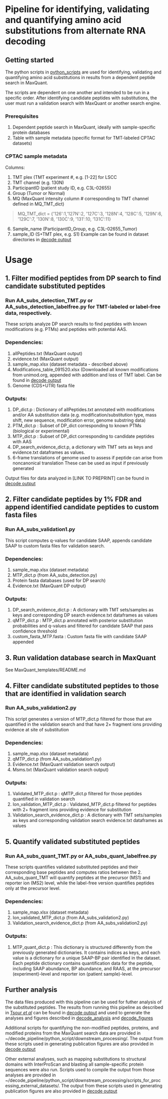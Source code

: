 # Pipeline for identifying, validating and quantifying amino acid substitutions from alternate RNA decoding

## Getting started 

The python scripts in [python_scripts](python_scripts/) are used for identifying, validating and quantifying amino acid substitutions in results from a dependent peptide search in MaxQuant. 

The scripts are dependent on one another and intended to be run in a specific order. After identifying candidate peptides with substitutions, the user must run a validation search with MaxQuant or another search engine. 

### Prerequisites
1. Dependent peptide search in MaxQuant, ideally with sample-specific protein databases
2. Table with sample metadata (specific format for TMT-labeled CPTAC datasets)

### CPTAC sample metadata 
Columns: 
1. TMT plex (TMT experiment #, e.g. [1-22] for LSCC
2. TMT channel (e.g. 130N)
3. ParticipantID (patient study ID, e.g. C3L-02655)
4. Group (Tumor or Normal)
5. MQ (MaxQuant intensity column # corresponding to TMT channel defined in MQ_TMT_dict)
> MQ_TMT_dict = {'126':1,'127N':2, '127C':3, '128N':4, '128C':5, '129N':6, '129C':7, '130N':8, '130C':9, '131':10, ‘131C’:11}
6. Sample_name (ParticipantID_Group, e.g. C3L-02655_Tumor)
7. sample_ID (S+TMT plex, e.g. S1)
Example can be found in dataset directories in [decode output](https://drive.google.com/open?id=15YoTBTZh4MdtAqHbibkYieEqyLyFi5hb&usp=drive_fs)

# Usage 

## 1. Filter modified peptides from DP search to find candidate substituted peptides
### Run **AA_subs_detection_TMT.py** or **AA_subs_detection_labelfree.py** for TMT-labeled or label-free data, respectively. 

These scripts analyze DP search results to find peptides with known modifications (e.g. PTMs) and peptides with potential AAS.

### Dependencies:
1. allPeptides.txt (MaxQuant output)
2. evidence.txt (MaxQuant output)
3. sample_map.xlsx (dataset metadata - described above)
4. Modifications_table_091520.xlsx (Downloaded all known modifications from unimod.org, appended with addition and loss of TMT label. Can be found in [decode output](https://drive.google.com/open?id=15YoTBTZh4MdtAqHbibkYieEqyLyFi5hb&usp=drive_fs)
5. Genome (CDS+UTR) fasta file

### Outputs:
1. DP_dict.p : Dictionary of allPeptides.txt annotated with modifications and/or AA substitution data (e.g. modification/substitution type, mass shift, new sequence, modification error, genome substring data)
2. PTM_dict.p : Subset of DP_dict corresponding to known PTMs (biological or experimental)
3. MTP_dict.p : Subset of DP_dict corresponding to candidate peptides with AAS
4. DP_search_evidence_dict.p, a dictionary with TMT sets as keys and evidence.txt dataframes as values.
5.  6-frame translations of genome used to assess if peptide can arise from noncanonical translation
These can be used as input if previously generated

Output files for data analyzed in [LINK TO PREPRINT] can be found in [decode output](https://drive.google.com/open?id=15YoTBTZh4MdtAqHbibkYieEqyLyFi5hb&usp=drive_fs)

## 2. Filter candidate peptides by 1% FDR and append identified candidate peptides to custom fasta files

### Run **AA_subs_validation1.py** 

This script computes q-values for candidate SAAP, appends candidate SAAP to custom fasta files for validation search.

### Dependencies:
1. sample_map.xlsx (dataset metadata)
2. MTP_dict.p (from AA_subs_detection.py)
3. Protein fasta databases (used for DP search)
4. Evidence.txt (MaxQuant DP output)

### Outputs:
1. DP_search_evidence_dict.p : A dictionary with TMT sets/samples as keys and corresponding DP search evidence.txt dataframes as values
2. qMTP_dict.p : MTP_dict.p annotated with posterior substitution probabilities and q-values and filtered for candidate SAAP that pass confidence threshold
3. custom_fasta_MTP.fasta : Custom fasta file with candidate SAAP appended

## 3. Run validation database search in MaxQuant
See MaxQuant_templates/README.md

## 4. Filter candidate substituted peptides to those that are identified in validation search 

### Run **AA_subs_validation2.py** 

This script generates a version of MTP_dict.p filtered for those that are quantified in the validation search and that have 2+ fragment ions providing evidence at site of substitution

### Dependencies:
1. sample_map.xlsx (dataset metadata)
2. qMTP_dict.p (from AA_subs_validation1.py)
4. Evidence.txt (MaxQuant validation search output)
5. Msms.txt (MaxQuant validation search output)

### Outputs:
1. Validated_MTP_dict.p : qMTP_dict.p filtered for those peptides quantified in validation search
2. Ion_validation_MTP_dict.p : Validated_MTP_dict.p filtered for peptides with 2+ fragment ions providing evidence for substitution
3. Validation_search_evidence_dict.p : A dictionary with TMT sets/samples as keys and corresponding validation search evidence.txt dataframes as values

## 5. Quantify validated substituted peptides

### Run **AA_subs_quant_TMT.py** or **AA_subs_quant_labelfree.py** 

These scripts quantifies validated substituted peptides and their corresponding base peptides and computes ratios between the 2. AA_subs_quant_TMT will quantify peptides at the precursor (MS1) and reporter ion (MS2) level, while the label-free version quantifies peptides only at the precursor level. 

### Dependencies:
1. sample_map.xlsx (dataset metadata)
2. Ion_validated_MTP_dict.p (from AA_subs_validation2.py)
4. Validation_search_evidence_dict.p (from AA_subs_validation2.py)

### Outputs:
1. MTP_quant_dict.p : This dictionary is structured differently from the previously generated dictionaries. It contains indices as keys, and each value is a dictionary for a unique SAAP-BP pair identified in the dataset. Each peptide dictionary contains quantification data for the peptide, including SAAP abundance, BP abundance, and RAAS, at the precursor (experiment)-level and reporter ion (patient sample)-level.


## Further analysis
The data files produced with this pipeline can be used for futher analysis of the substituted peptides. The results from running this pipeline as described in [Tsour *et al*](https://doi.org/10.1101/2024.08.26.609665) can be found in [decode output](https://drive.google.com/open?id=15YoTBTZh4MdtAqHbibkYieEqyLyFi5hb&usp=drive_fs) and used to generate the analyses and figures described in [decode_analysis](decode_analysis) and [decode_figures](decode_figures)

Additional scripts for quantifying the non-modified peptides, proteins, and modified proteins from the MaxQuant search data are provided in ~/decode_pipeline/python_script/downstream_processing/. The output from these scripts used in generating publication figures are also provided in [decode output](https://drive.google.com/open?id=15YoTBTZh4MdtAqHbibkYieEqyLyFi5hb&usp=drive_fs)

Other external analyses, such as mapping substitutions to structural domains with InterProScan and blasting all sample-specific protein sequences were also run. Scripts used to compile the output from those analyses are provided in ~/decode_pipeline/python_script/downstream_processing/scripts_for_processing_external_datasets/. The output from these scripts used in generating publication figures are also provided in [decode output](https://drive.google.com/open?id=15YoTBTZh4MdtAqHbibkYieEqyLyFi5hb&usp=drive_fs)


